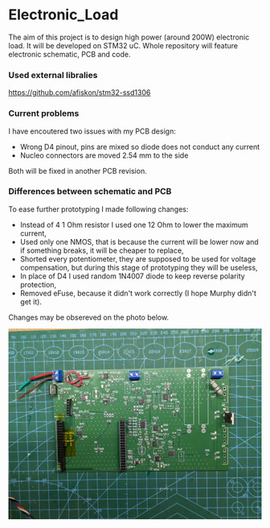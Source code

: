 # Electronic_Load

The aim of this project is to design high power (around 200W) electronic load. It will be developed on STM32 uC. Whole repository will feature electronic schematic, PCB and code.

### Used external libralies
https://github.com/afiskon/stm32-ssd1306

### Current problems

I have encoutered two issues with my PCB design:
* Wrong D4 pinout, pins are mixed so diode does not conduct any current 
* Nucleo connectors are moved 2.54 mm to the side

Both will be fixed in another PCB revision.

### Differences between schematic and PCB

To ease further prototyping I made following changes:
* Instead of 4 1 Ohm resistor I used one 12 Ohm to lower the maximum current,
* Used only one NMOS, that is because the current will be lower now and if something breaks, it will be cheaper to replace,
* Shorted every potentiometer, they are supposed to be used for voltage compensation, but during this stage of prototyping they will be useless,
* In place of D4 I used random 1N4007 diode to keep reverse polarity protection,
* Removed eFuse, because it didn't work correctly (I hope Murphy didn't get it).

Changes may be obsereved on the photo below.

![Soldered PCB photo](/PCB_FILES/soldered_pcb.jpg)